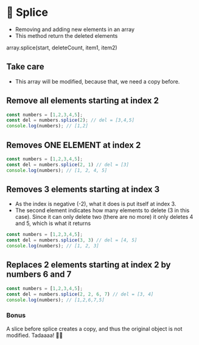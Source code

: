 # 🍕 Splice
- Removing and adding new elements in an array
- This method return the deleted elements

array.splice(start, deleteCount, item1, item2)

## Take care
- This array will be modified, because that, we need a copy before.

## Remove all elements starting at index 2
```js
const numbers = [1,2,3,4,5];
const del = numbers.splice(2); // del = [3,4,5]
console.log(numbers); // [1,2]
```

## Removes ONE ELEMENT at index 2
```js
const numbers = [1,2,3,4,5];
const del = numbers.splice(2, 1) // del = [3]
console.log(numbers); // [1, 2, 4, 5]
```

## Removes 3 elements starting at index 3
- As the index is negative (-2), what it does is put itself at index 3.
- The second element indicates how many elements to delete (3 in this case). Since it can only delete two (there are no more) it only deletes 4 and 5, which is what it returns
```js
const numbers = [1,2,3,4,5];
const del = numbers.splice(3, 3) // del = [4, 5]
console.log(numbers); // [1, 2, 3]
```

## Replaces 2 elements starting at index 2 by numbers 6 and 7
```js
const numbers = [1,2,3,4,5];
const del = numbers.splice(2, 2, 6, 7) // del = [3, 4]
console.log(numbers); // [1,2,6,7,5]
```

### Bonus
A slice before splice creates a copy, and thus the original object is not modified. Tadaaaa! 🎉🎉